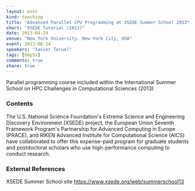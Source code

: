 ```yaml
---
layout: post
kind: teaching
title: "Advanced Parallel CPU Programming at XSEDE Summer School 2013"
short: "XSEDE Tutorial (2013)"
date: 2013-04-24
venue: "New York University. New York City, USA"
event: 2013-06-24
speakers: "Xavier Teruel"
tags: [OmpSs]
comments: true
share: true
---
```


Parallel programming course included within the International Summer School on
HPC Challenges in Computational Sciences (2013)


### Contents

The U.S. National Science Foundation's Extreme Science and Engineering
Discovery Environment (XSEDE) project, the European Union Seventh Framework
Program's Partnership for Advanced Computing in Europe (PRACE), and RIKEN
Advanced Institute for Computational Science (AICS) have collaborated to offer
this expense-paid program for graduate students and postdoctoral scholars who
use high-performance computing to conduct research.

### External References

XSEDE Summer School site  <https://www.xsede.org/web/summerschool13>

